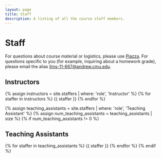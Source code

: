 ```yaml
---
layout: page
title: Staff
description: A listing of all the course staff members.
---
```


# Staff


For questions about course material or logistics, please use [Piazza]().
For questions specific to you (for example, inquiring about a homework grade), please email the alias [llms-11-667@andrew.cmu.edu](mailto:llms-11-667@andrew.cmu.edu).

## Instructors

{% assign instructors = site.staffers | where: 'role', 'Instructor' %}
{% for staffer in instructors %}
{{ staffer }}
{% endfor %}

{% assign teaching_assistants = site.staffers | where: 'role', 'Teaching Assistant' %}
{% assign num_teaching_assistants = teaching_assistants | size %}
{% if num_teaching_assistants != 0 %}
## Teaching Assistants

{% for staffer in teaching_assistants %}
{{ staffer }}
{% endfor %}
{% endif %}
